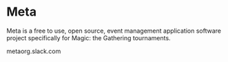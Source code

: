 # Meta

Meta is a free to use, open source, event management application software project specifically for Magic: the Gathering tournaments.

metaorg.slack.com
